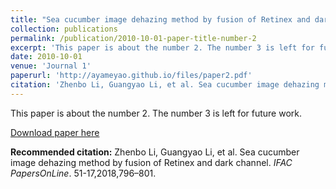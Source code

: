 ```yaml
---
title: "Sea cucumber image dehazing method by fusion of Retinex and dark channel"
collection: publications
permalink: /publication/2010-10-01-paper-title-number-2
excerpt: 'This paper is about the number 2. The number 3 is left for future work.'
date: 2010-10-01
venue: 'Journal 1'
paperurl: 'http://ayameyao.github.io/files/paper2.pdf'
citation: 'Zhenbo Li, Guangyao Li, et al. Sea cucumber image dehazing method by fusion of Retinex and dark channel. <i>IFAC PapersOnLine</i>. 51-17,2018,796–801.'
---
```

This paper is about the number 2. The number 3 is left for future work.

[Download paper here](http://ayameyao.github.io/files/paper2.pdf)

**Recommended citation:** Zhenbo Li, Guangyao Li, et al. Sea cucumber image dehazing method by fusion of Retinex and dark channel. <i>IFAC PapersOnLine</i>. 51-17,2018,796–801.